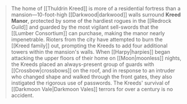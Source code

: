 > The home of [[Thuldrin Kreed]] is more of a residential fortress than a mansion—10-foot-high [[Darkwood|darkwood]] walls surround **Kreed Manor**, protected by some of the hardiest rogues in the [[Redrock Guild]] and guarded by the most vigilant sell-swords that the [[Lumber Consortium]] can purchase, making the manor nearly impenetrable. Rioters from the city have attempted to burn the [[Kreed family]] out, prompting the Kreeds to add four additional towers within the mansion's walls. When [[Harpy|harpies]] began attacking the upper floors of their home on [[Moon|moonless]] nights, the Kreeds placed an always-present group of guards with [[Crossbow|crossbows]] on the roof, and in response to an intruder who changed shape and walked through the front gates, they also instigated the rigorous use of passwords. The Kreeds' survival of [[Darkmoon Vale|Darkmoon Vales]] terrors for over a century is no accident.








